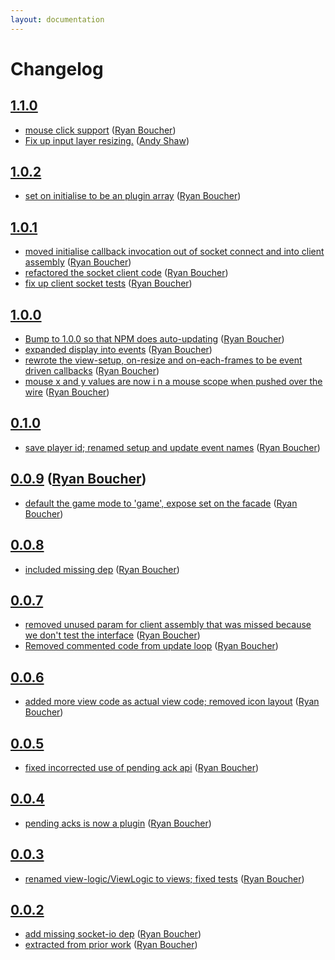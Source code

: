 ```yaml
---
layout: documentation
---
```

# Changelog

## [1.1.0](https://github.com/ensemblejs/ensemblejs-client/commit/a1915948553305c725904ddbfc3d3580521ffdd1)

- [mouse click support](https://github.com/ensemblejs/ensemblejs-client/commit/610e03f5829c6390512700d06f2b73c7d6216ca0) ([Ryan Boucher](https://github.com/distributedlife))
- [Fix up input layer resizing.](https://github.com/ensemblejs/ensemblejs-client/commit/56e2a08eb93c8ed2530cc1a6bd3cfee176859986) ([Andy Shaw](https://github.com/henrythehamster))

## [1.0.2](https://github.com/ensemblejs/ensemblejs-client/commit/3b00a6b85a1b6e5444d58a5c72219a74382f1bbd)

- [set on initialise to be an plugin array](https://github.com/ensemblejs/ensemblejs-client/commit/812b0384577fe1d9a8d57f47d2a74b5979ab4736) ([Ryan Boucher](https://github.com/distributedlife))

## [1.0.1](https://github.com/ensemblejs/ensemblejs-client/commit/ac4bf0bda51b211fb31179faf360f734f9585042)

- [moved initialise callback invocation out of socket connect and into client assembly](https://github.com/ensemblejs/ensemblejs-client/commit/e9c0e5c870098f7547a3f12c62b47dd1c2b6a3bf) ([Ryan Boucher](https://github.com/distributedlife))
- [refactored the socket client code](https://github.com/ensemblejs/ensemblejs-client/commit/26000a3ea2fb4e52850327360f8f2893014fef8a) ([Ryan Boucher](https://github.com/distributedlife))
- [fix up client socket tests](https://github.com/ensemblejs/ensemblejs-client/commit/ee7003c9109477a25c6d05e83c0ac3617e8bf56b) ([Ryan Boucher](https://github.com/distributedlife))

## [1.0.0](https://github.com/ensemblejs/ensemblejs-client/commit/c31df1e75f18972bab21314013281b32b6db769b)

- [Bump to 1.0.0 so that NPM does auto-updating](https://github.com/ensemblejs/ensemblejs-client/commit/c5a416c1b384e92cf1728783ed10553eb1119005) ([Ryan Boucher](https://github.com/distributedlife))
- [expanded display into events](https://github.com/ensemblejs/ensemblejs-client/commit/6dd2024c060fc41da2c980b77a6fb99e88fdd720) ([Ryan Boucher](https://github.com/distributedlife))
- [rewrote the view-setup, on-resize and on-each-frames to be event driven callbacks](https://github.com/ensemblejs/ensemblejs-client/commit/657561c30452a5c30e32019deef033eac06d4c7f) ([Ryan Boucher](https://github.com/distributedlife))
- [mouse x and y values are now i n a mouse scope when pushed over the wire](https://github.com/ensemblejs/ensemblejs-client/commit/5dd66aca9884ef4623b5ae55aa094370f3316672) ([Ryan Boucher](https://github.com/distributedlife))

## [0.1.0](https://github.com/ensemblejs/ensemblejs-client/commit/133987651f03197a85691078e5c6da6e0a765131)

- [save player id; renamed setup and update event names](https://github.com/ensemblejs/ensemblejs-client/commit/d1ff2cd3dd25dc25987b31a889df80e1e4fac0b8) ([Ryan Boucher](https://github.com/distributedlife))

## [0.0.9](https://github.com/ensemblejs/ensemblejs-client/commit/495492650fb4b6f9bb869e25962b4422d122c810) ([Ryan Boucher](https://github.com/distributedlife))

- [default the game mode to 'game', expose set on the facade](https://github.com/ensemblejs/ensemblejs-client/commit/ed95d6c88b78351dee355064734cc22dd78d5817) ([Ryan Boucher](https://github.com/distributedlife))

## [0.0.8](https://github.com/ensemblejs/ensemblejs-client/commit/315ec546715e9f290a5488fbbd38aab0c627e7a2)

- [included missing dep](https://github.com/ensemblejs/ensemblejs-client/commit/d07fa150aa1db69885235b957af20fee8c015065) ([Ryan Boucher](https://github.com/distributedlife))

## [0.0.7](https://github.com/ensemblejs/ensemblejs-client/commit/4aed701d2a166adcd89dae4b105d3be3a679d722)

- [removed unused param for client assembly that was missed because we don't test the interface](https://github.com/ensemblejs/ensemblejs-client/commit/f8f149109025ac1a77d1549a44c4ba9311090bb0) ([Ryan Boucher](https://github.com/distributedlife))
- [Removed commented code from update loop](https://github.com/ensemblejs/ensemblejs-client/commit/c08dad5a09a79a3f728f9e691797286b7cb122ed) ([Ryan Boucher](https://github.com/distributedlife))

## [0.0.6](https://github.com/ensemblejs/ensemblejs-client/commit/b38a85dd4ce3dc45690e073c1622a6f5368ffb8c)

- [added more view code as actual view code; removed icon layout](https://github.com/ensemblejs/ensemblejs-client/commit/68dc18d082bb2bee7f39e8bcb5cf00269895b6cd) ([Ryan Boucher](https://github.com/distributedlife))

## [0.0.5](https://github.com/ensemblejs/ensemblejs-client/commit/357eee791ba1b4185f335728edee0ee5dcd11601)

- [fixed incorrected use of pending ack api](https://github.com/ensemblejs/ensemblejs-client/commit/79c73d9fc3399fc04db1a3c997915f1120b8ba21) ([Ryan Boucher](https://github.com/distributedlife))

## [0.0.4](https://github.com/ensemblejs/ensemblejs-client/commit/d71bb294b4451b7b2690796dad07640854876e06)

- [pending acks is now a plugin](https://github.com/ensemblejs/ensemblejs-client/commit/66998bf1f0e909887274c876ba478f16e928e119) ([Ryan Boucher](https://github.com/distributedlife))

## [0.0.3](https://github.com/ensemblejs/ensemblejs-client/commit/744dd315211feaf9adc088738825361d6d8bb670)

- [renamed view-logic/ViewLogic to views; fixed tests](https://github.com/ensemblejs/ensemblejs-client/commit/523b02a93092e401da6891291374890f26b30151) ([Ryan Boucher](https://github.com/distributedlife))

## [0.0.2](https://github.com/ensemblejs/ensemblejs-client/commit/ef86b1221289fbeb19819c11b0ddf3d2d21dd085)

- [add missing socket-io dep](https://github.com/ensemblejs/ensemblejs-client/commit/0977c6e9e4578b9f78d3a3cd1ea67817e36af4d1) ([Ryan Boucher](https://github.com/distributedlife))
- [extracted from prior work](https://github.com/ensemblejs/ensemblejs-client/commit/814dfc6552f673942b58bf465b18d6eb43667f3e) ([Ryan Boucher](https://github.com/distributedlife))
